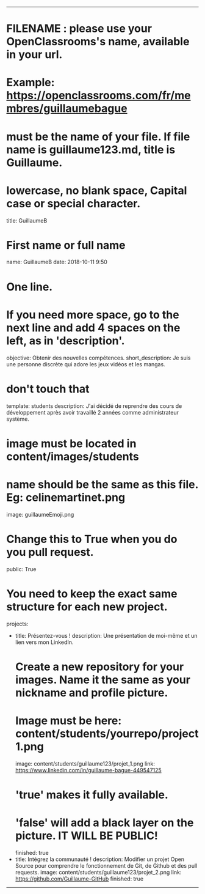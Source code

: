 ---

# FILENAME : please use your OpenClassrooms's name, available in your url.
# Example: https://openclassrooms.com/fr/membres/guillaumebague
# must be the name of your file. If file name is guillaume123.md, title is Guillaume.
# lowercase, no blank space, Capital case or special character.
title: GuillaumeB

# First name or full name
name: GuillaumeB
date: 2018-10-11 9:50

# One line.
# If you need more space, go to the next line and add 4 spaces on the left, as in 'description'.
objective: Obtenir des nouvelles compétences.
short_description: Je suis une personne discrète qui adore les jeux vidéos et les mangas.

# don't touch that
template: students
description:
    J'ai décidé de reprendre des cours de développement après avoir travaillé 2 années comme administrateur système.

# image must be located in content/images/students
# name should be the same as this file. Eg: celinemartinet.png
image: guillaumeEmoji.png

# Change this to True when you do you pull request.
public: True

# You need to keep the exact same structure for each new project.
projects:
  - title: Présentez-vous !
    description: Une présentation de moi-même et un lien vers mon LinkedIn.
    # Create a new repository for your images. Name it the same as your nickname and profile picture.
    # Image must be here: content/students/yourrepo/project1.png
    image: content/students/guillaume123/projet_1.png
    link: https://www.linkedin.com/in/guillaume-bague-449547125
    # 'true' makes it fully available.
    # 'false' will add a black layer on the picture. IT WILL BE PUBLIC!
    finished: true
  - title: Intégrez la communauté !
    description: Modifier un projet Open Source pour comprendre le fonctionnement de Git, de Github et des pull requests. 
    image: content/students/guillaume123/projet_2.png
    link: https://github.com/Guillaume-GitHub
    finished: true
---